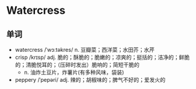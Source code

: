 # Watercress

## 单词
- watercress /ˈwɔːtəkres/ n. 豆瓣菜；西洋菜；水田芥；水芹
- crisp /krɪsp/ adj. 脆的；酥脆的；脆嫩的；凉爽的；挺括的；洁净的；鲜脆的；清脆悦耳的；（压碎时发出）脆响的；简短干脆的
  - n. 油炸土豆片，炸薯片(有多种风味，袋装)
- peppery /ˈpepəri/ adj. 辣的；胡椒味的；脾气不好的；爱发火的
